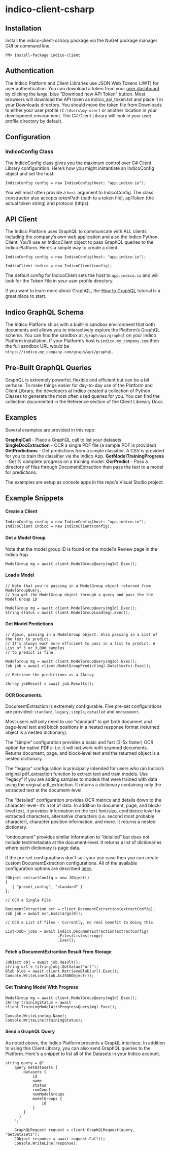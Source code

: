 # indico-client-csharp

## Installation

Install the indico-client-csharp package via the NuGet package manager GUI or command line.
```
PM> Install-Package indico-client
```

## Authentication

The Indico Platform and Client Libraries use JSON Web Tokens (JWT) for user authentication. You can download a token 
from your [user dashboard](https://app.indico.io/auth/account) by clicking the large, blue “Download new API Token” button. 
Most browsers will download the API token as indico_api_token.txt and place it in your Downloads directory. You should move 
the token file from Downloads to either your user profile `(C:\Users\my-user)` or another location in your development 
environment. The C# Client Library will look in your user profile directory by default.

## Configuration

### IndicoConfig Class
The IndicoConfig class gives you the maximum control over C# Client Library configuration. Here’s how you might instantiate 
an IndicoConfig object and set the host:
```
IndicoConfig config = new IndicoConfig(host: "app.indico.io");
```
You will most often provide a `host` argument to IndicoConfig. The class constructor also accepts tokenPath (path to a token file),
apiToken (the actual token string) and protocol (https).

## API Client

The Indico Platform uses GraphQL to communicate with ALL clients including the company’s own web application and also the 
Indico Python Client. You’ll use an IndicoClient object to pass GraphQL queries to the Indico Platform. Here’s a simple way 
to create a client:
```
IndicoConfig config = new IndicoConfig(host: "app.indico.io");

IndicoClient indico = new IndicoClient(config);
```
The default config for IndicoClient sets the host to `app.indico.io` and will look for the Token File in your user profile directory.

If you want to learn more about GraphQL, the [How to GraphQL](https://www.howtographql.com/) tutorial is a great place to start. 



## Indico GraphQL Schema

The Indico Platform ships with a built-in sandbox environment that both documents and allows you to interactively explore 
the Platform’s GraphQL schema. You can find the sandbox at `/graph/api/graphql` on your Indico Platform installation. If your 
Platform’s host is `indico.my_company.com` then the full sandbox URL would be `https://indico.my_company.com/graph/api/graphql`.

## Pre-Built GraphQL Queries

GraphQL is extremely powerful, flexible and efficient but can be a bit verbose. To make things easier for day-to-day use of the 
Platform and Client Library, the developers at Indico created a collection of Python Classes to generate the most often used 
queries for you. You can find the collection documented in the Reference section of the Client Libreary Docs.

## Examples

Several examples are provided in this repo:

**GraphqlCall** - Place a GraphQL call to list your datasets
**SingleDocExtraction** - OCR a single PDF file (a sample PDF is provided)
**GetPredictions** - Get predictions from a simple classifier. A CSV is provided for you to train the classifier via the Indico App.
**GetModelTrainingProgress** - Get % complete progress on a training model.
**OcrPredict** - Pass a directory of files through DocumentExtraction then pass the text to a model for predictions.

The examples are setup as console apps in the repo's Visual Studio project.

## Example Snippets

#### Create a Client
```
IndicoConfig config = new IndicoConfig(host: "app.indico.io");
IndicoClient indico = new IndicoClient(config);
```

#### Get a Model Group

Note that the model group ID is found on the model's Review page in the Indico App.
```
ModelGroup mg = await client.ModelGroupQuery(mgId).Exec();
```

#### Load a Model
```
// Note that you're passing in a ModelGroup object returned from ModelGroupQuery.
// You get the ModelGroup object through a query and pass the the Model Group ID

ModelGroup mg = await client.ModelGroupQuery(mgId).Exec();
String status = await client.ModelGroupLoad(mg).Exec();
```

#### Get Model Predictions
```
// Again, passing in a ModelGroup object. Also passing in a List of the text to predict.
// It's always much more efficient to pass in a list to predict. A List of 3 or 3,000 samples
// to predict is fine.

ModelGroup mg = await client.ModelGroupQuery(mgId).Exec();
Job job = await client.ModelGroupPredict(mg).Data(texts).Exec();

// Retrieve the predictions as a JArray

JArray jobResult = await job.Results();
```

#### OCR Documents.

DocumentExtraction is extremely configurable. Five pre-set configurations are provided: `standard`, `legacy`, `simple`, `detailed` and `ondocument`.

Most users will only need to use “standard” to get both document and page-level text and block positions in a nested 
response format (returned object is a nested dictionary).

The “simple” configuration provides a basic and fast (3-5x faster) OCR option for native PDFs- i.e. it will not work 
with scanned documents. Returns document, page, and block-level text and the returned object is a nested dictionary.

The “legacy” configuration is principally intended for users who ran Indico’s original pdf_extraction function to 
extract text and train models. Use “legacy” if you are adding samples to models that were trained with data using 
the original pdf_extraction. It returns a dictionary containing only the extracted text at the document-level.

The “detailed” configuration provides OCR metrics and details down to the character level- it’s a lot of data. In 
addition to document, page, and block-level text, it provides information on the text font/size, confidence level 
for extracted characters, alternative characters (i.e. second most probable character), character position information, 
and more. It returns a nested dictionary.

“ondocument” provides similar information to “detailed” but does not include text/metadata at the document-level. It 
returns a list of dictionaries where each dictionary is page data.

If the pre-set configurations don't suit your use case then you can create custom DocumentExtraction configurations.
All of the available configuration options are described [here](https://indicodatasolutions.github.io/indico-client-python/docextract_settings.html).

```
JObject extractConfig = new JObject()
{
   { "preset_config", "standard" }
};

// OCR a Single File

DocumentExtraction ocr = client.DocumentExtraction(extractConfig);
Job job = await ocr.Exec(args[0]);

// OCR a List of files - Currently, no real benefit to doing this.

List<Job> jobs = await indico.DocumentExtraction(extractConfig)
                       .Files(List<string>)                       
                       .Exec();
```

#### Fetch a DocumentExtraction Result From Storage
```
JObject obj = await job.Result();
string url = (string)obj.GetValue("url");
Blob blob = await client.RetrieveBlob(url).Exec();
Console.WriteLine(blob.AsJSONObject());
```

#### Get Training Model With Progress
```
ModelGroup mg = await client.ModelGroupQuery(mgId).Exec();
JArray trainingStatus = await client.TrainingModelWithProgressQuery(mg).Exec();
            
Console.WriteLine(mg.Name);
Console.WriteLine(trainingStatus);                     
```

#### Send a GraphQL Query

As noted above, the Indico Platform presents a GrapQL interface. In addition
to using this Client Library, you can also send GraphQL queries to the Platform.
Here's a snippet to list all of the Datasets in your Indico account.

```
string query = @"
    query GetDatasets {
        datasets {
            id
            name
            status
            rowCount
            numModelGroups
            modelGroups {
                id
            }
        }
      }
    ";

    GraphQLRequest request = client.GraphQLRequest(query, "GetDatasets");            
    JObject response = await request.Call();
    Console.WriteLine(response);
```